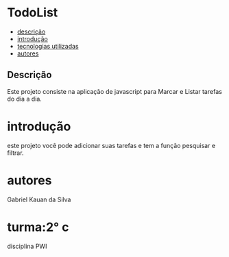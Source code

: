 # TodoList

* [descrição](#destrição)
* [introdução ](#introdução)
* [tecnologias utilizadas](#tecnologias_utilizadas)
* [autores](#autores)


## Descrição

Este projeto consiste na aplicação de javascript para Marcar e Listar tarefas do dia a dia.

# introdução 
este projeto você pode adicionar suas tarefas e tem a função pesquisar e filtrar.


# autores
Gabriel Kauan da Silva

   
# turma:2° c 
disciplina PWI